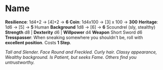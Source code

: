 # Name
**Resilience**: 1d4+2 -> [4]+2 ->  **6**
**Coin**: 1d4x100 -> [3] x 100 ->  **300**
**Heritage**: 1d6 -> [5] ->  **5**  Human
**Background** 1d8 -> [6] ->  **6** Scoundrel (sly, stealthy)
**Strength** d8 | **Dexterity** d6 | **Willpower** d4
**Weapon** Short Sword d6
**Tresspasser**: When sneaking somewhere you shouldn't be, roll with **excellent position**.  Costs **1 Step**.

*Tall and Slender.  Face Round and Freckled.  Curly hair. Classy appearance, Wealthy background.  Is Patient, but seeks Fame.  Others find you untrustworthy.*